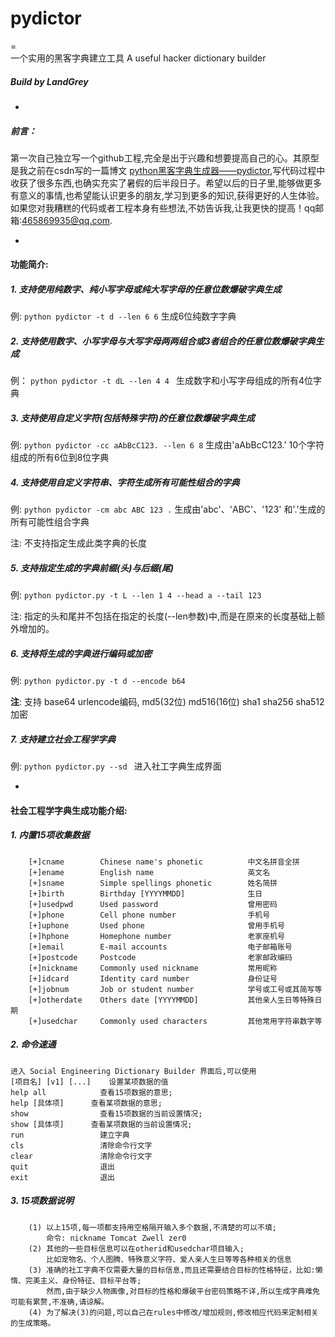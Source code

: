 # pydictor  
=	
		一个实用的黑客字典建立工具
		A useful hacker dictionary  builder
##### Build by LandGrey
-
##### 前言：
第一次自己独立写一个github工程,完全是出于兴趣和想要提高自己的心。其原型是我之前在csdn写的一篇博文 [python黑客字典生成器——pydictor](http://blog.csdn.net/c465869935/article/details/51841299),写代码过程中收获了很多东西,也确实充实了暑假的后半段日子。希望以后的日子里,能够做更多有意义的事情,也希望能认识更多的朋友,学习到更多的知识,获得更好的人生体验。如果您对我糟糕的代码或者工程本身有些想法,不妨告诉我,让我更快的提高！qq邮箱:465869935@qq.com.

-

#### 功能简介:

##### 1. 支持使用纯数字、纯小写字母或纯大写字母的任意位数爆破字典生成
  例:
       `python pydictor -t d --len 6 6`
生成6位纯数字字典

##### 2. 支持使用数字、小写字母与大写字母两两组合或3者组合的任意位数爆破字典生成
  例：
       `python pydictor -t dL --len 4 4	`			生成数字和小写字母组成的所有4位字典
	   
##### 3. 支持使用自定义字符(包括特殊字符)的任意位数爆破字典生成
  例:
	   `python pydictor -cc aAbBcC123. --len 6 8`			生成由'aAbBcC123.' 10个字符组成的所有6位到8位字典
	   
##### 4. 支持使用自定义字符串、字符生成所有可能性组合的字典
  例:
	   `python pydictor -cm abc ABC 123 .`			生成由'abc'、'ABC'、'123' 和'.'生成的所有可能性组合字典
	   
  注:  不支持指定生成此类字典的长度 
	   
##### 5. 支持指定生成的字典前缀(头)与后缀(尾)
  例:
	   `python pydictor.py -t L --len 1 4 --head a --tail 123`
	   
  注:  指定的头和尾并不包括在指定的长度(--len参数)中,而是在原来的长度基础上额外增加的。
  
##### 6. 支持将生成的字典进行编码或加密
  例:
       `python pydictor.py -t d --encode b64`
	   
  **注**:  支持 base64 urlencode编码, md5(32位) md516(16位) sha1 sha256 sha512加密

##### 7. 支持建立社会工程学字典
  例:
       `python pydictor.py --sd ` 进入社工字典生成界面

-
#### 社会工程学字典生成功能介绍:

##### 1. 内置15项收集数据
		[+]cname        Chinese name's phonetic          中文名拼音全拼
		[+]ename        English name                     英文名 
		[+]sname        Simple spellings phonetic        姓名简拼 
		[+]birth        Birthday [YYYYMMDD]              生日
		[+]usedpwd      Used password                    曾用密码
		[+]phone        Cell phone number                手机号
		[+]uphone       Used phone                       曾用手机号
		[+]hphone       Homephone number                 老家座机号
		[+]email        E-mail accounts                  电子邮箱账号
		[+]postcode     Postcode                         老家邮政编码
		[+]nickname     Commonly used nickname           常用昵称
		[+]idcard       Identity card number             身份证号
		[+]jobnum       Job or student number            学号或工号或其简写等
		[+]otherdate    Others date [YYYYMMDD] 			 其他亲人生日等特殊日期
		[+]usedchar     Commonly used characters         其他常用字符串数字等

##### 2. 命令速通
	进入 Social Engineering Dictionary Builder 界面后,可以使用
	[项目名] [v1] [...]	设置某项数据的值 
	help all			查看15项数据的意思;
	help [具体项]		查看某项数据的意思;
	show				查看15项数据的当前设置情况;
	show [具体项]		查看某项数据的当前设置情况;
	run					建立字典
	cls					清除命令行文字
	clear				清除命令行文字
	quit				退出
	exit				退出

##### 3. 15项数据说明
		(1) 以上15项,每一项都支持用空格隔开输入多个数据,不清楚的可以不填;
		    命令: nickname Tomcat Zwell zer0
		(2) 其他的一些目标信息可以在otherid和usedchar项目输入;
            比如宠物名、个人图腾、特殊意义字符、爱人亲人生日等等各种相关的信息
		(3) 准确的社工字典不仅需要大量的目标信息,而且还需要结合目标的性格特征，比如:懒惰、完美主义、身份特征、目标平台等;
		    然而,由于缺少人物画像,对目标的性格和爆破平台密码策略不详,所以生成字典难免可能有累赘,不准确,请谅解。
		(4) 为了解决(3)的问题,可以自己在rules中修改/增加规则,修改相应代码来定制相关的生成策略。